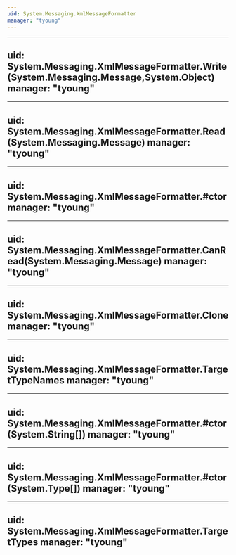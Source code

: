 ```yaml
---
uid: System.Messaging.XmlMessageFormatter
manager: "tyoung"
---
```


---
uid: System.Messaging.XmlMessageFormatter.Write(System.Messaging.Message,System.Object)
manager: "tyoung"
---

---
uid: System.Messaging.XmlMessageFormatter.Read(System.Messaging.Message)
manager: "tyoung"
---

---
uid: System.Messaging.XmlMessageFormatter.#ctor
manager: "tyoung"
---

---
uid: System.Messaging.XmlMessageFormatter.CanRead(System.Messaging.Message)
manager: "tyoung"
---

---
uid: System.Messaging.XmlMessageFormatter.Clone
manager: "tyoung"
---

---
uid: System.Messaging.XmlMessageFormatter.TargetTypeNames
manager: "tyoung"
---

---
uid: System.Messaging.XmlMessageFormatter.#ctor(System.String[])
manager: "tyoung"
---

---
uid: System.Messaging.XmlMessageFormatter.#ctor(System.Type[])
manager: "tyoung"
---

---
uid: System.Messaging.XmlMessageFormatter.TargetTypes
manager: "tyoung"
---
